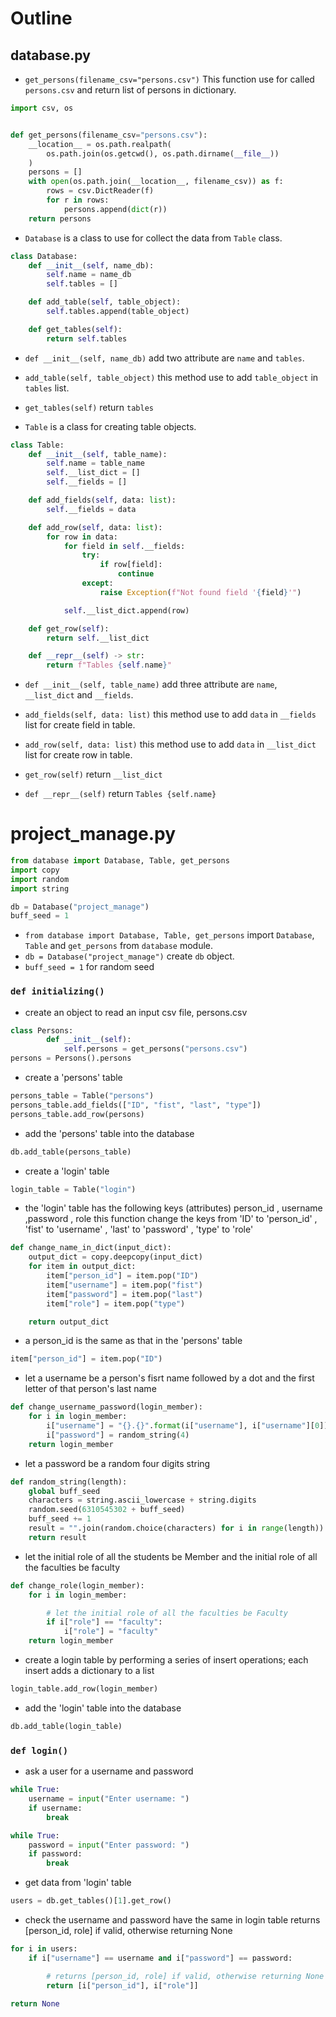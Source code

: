 # Outline

## database.py
   
- `get_persons(filename_csv="persons.csv")` 
  This function use for called `persons.csv` and return list of persons in dictionary. 

```py
import csv, os


def get_persons(filename_csv="persons.csv"):
    __location__ = os.path.realpath(
        os.path.join(os.getcwd(), os.path.dirname(__file__))
    )
    persons = []
    with open(os.path.join(__location__, filename_csv)) as f:
        rows = csv.DictReader(f)
        for r in rows:
            persons.append(dict(r))
    return persons
```

- `Database` is a class to use for collect the data from `Table` class. 

```py
class Database:
    def __init__(self, name_db):
        self.name = name_db
        self.tables = []

    def add_table(self, table_object):
        self.tables.append(table_object)

    def get_tables(self):
        return self.tables
```

-  `def __init__(self, name_db)` add two attribute are `name` and `tables`.

- `add_table(self, table_object)` this method use to add `table_object` in `tables` list.

- `get_tables(self)` return `tables`

- `Table` is a class for creating table objects.
```py
class Table:
    def __init__(self, table_name):
        self.name = table_name
        self.__list_dict = []
        self.__fields = []

    def add_fields(self, data: list):
        self.__fields = data

    def add_row(self, data: list):
        for row in data:
            for field in self.__fields:
                try:
                    if row[field]:
                        continue
                except:
                    raise Exception(f"Not found field '{field}'")

            self.__list_dict.append(row)

    def get_row(self):
        return self.__list_dict

    def __repr__(self) -> str:
        return f"Tables {self.name}"
```
- `def __init__(self, table_name)` add three attribute are `name`, `__list_dict` and `__fields`.

- `add_fields(self, data: list)` this method use to add `data` in `__fields` list for create field in table.

- `add_row(self, data: list)` this method use to add `data` in `__list_dict` list for create row in table.

- `get_row(self)` return `__list_dict`

- `def __repr__(self)` return `Tables {self.name}`

# project_manage.py

```py
from database import Database, Table, get_persons
import copy
import random
import string

db = Database("project_manage")
buff_seed = 1
```

- `from database import Database, Table, get_persons` import `Database`, `Table` and `get_persons` from `database` module.
- `db = Database("project_manage")` create `db` object.
- `buff_seed = 1` for random seed

### `def initializing()`

- create an object to read an input csv file, persons.csv
```py
class Persons:
        def __init__(self):
            self.persons = get_persons("persons.csv")
persons = Persons().persons
```

- create a 'persons' table
```py
persons_table = Table("persons")
persons_table.add_fields(["ID", "fist", "last", "type"])
persons_table.add_row(persons)
```

- add the 'persons' table into the database
```py
db.add_table(persons_table)
```

- create a 'login' table
```py
login_table = Table("login")
```

- the 'login' table has the following keys (attributes)  person_id , username ,password , role this function change the keys from 'ID' to 'person_id' , 'fist' to 'username' , 'last' to 'password' , 'type' to 'role'
```py
def change_name_in_dict(input_dict):
    output_dict = copy.deepcopy(input_dict)
    for item in output_dict:
        item["person_id"] = item.pop("ID")
        item["username"] = item.pop("fist")
        item["password"] = item.pop("last")
        item["role"] = item.pop("type")

    return output_dict
```
- a person_id is the same as that in the 'persons' table
```py
item["person_id"] = item.pop("ID")
``` 

- let a username be a person's fisrt name followed by a dot and the first letter of that person's last name
```py
def change_username_password(login_member):
    for i in login_member:
        i["username"] = "{}.{}".format(i["username"], i["username"][0])
        i["password"] = random_string(4)
    return login_member
```

- let a password be a random four digits string
```py
def random_string(length):
    global buff_seed
    characters = string.ascii_lowercase + string.digits
    random.seed(6310545302 + buff_seed)
    buff_seed += 1
    result = "".join(random.choice(characters) for i in range(length))
    return result
```

- let the initial role of all the students be Member and the initial role of all the faculties be faculty
```py
def change_role(login_member):
    for i in login_member:

        # let the initial role of all the faculties be Faculty
        if i["role"] == "faculty":
            i["role"] = "faculty"
    return login_member
```

- create a login table by performing a series of insert operations; each insert adds a dictionary to a list
```py
login_table.add_row(login_member)
```

- add the 'login' table into the database
```py
db.add_table(login_table)
```

### `def login()`

- ask a user for a username and password
```py
while True:
    username = input("Enter username: ")
    if username:
        break

while True:
    password = input("Enter password: ")
    if password:
        break
```

- get data from 'login' table
```py
users = db.get_tables()[1].get_row()
```

- check the username and password have the same in login table returns [person_id, role] if valid, otherwise returning None
```py
for i in users:
    if i["username"] == username and i["password"] == password:

        # returns [person_id, role] if valid, otherwise returning None
        return [i["person_id"], i["role"]]

return None
```